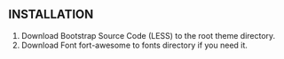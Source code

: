 INSTALLATION
------------

  1. Download Bootstrap Source Code (LESS) to the root theme directory.
  2. Download Font fort-awesome to fonts directory if you need it.
